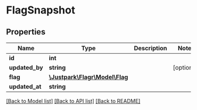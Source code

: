 # FlagSnapshot

## Properties
Name | Type | Description | Notes
------------ | ------------- | ------------- | -------------
**id** | **int** |  | 
**updated_by** | **string** |  | [optional] 
**flag** | [**\Justpark\Flagr\Model\Flag**](Flag.md) |  | 
**updated_at** | **string** |  | 

[[Back to Model list]](../README.md#documentation-for-models) [[Back to API list]](../README.md#documentation-for-api-endpoints) [[Back to README]](../README.md)


